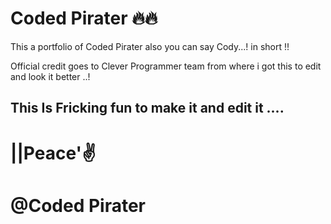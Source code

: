 # Coded Pirater 🔥🔥 

This a portfolio of Coded Pirater also you can say Cody...! in short !! 

Official credit goes to Clever Programmer team from where i got this to edit and look it better ..!

## This Is Fricking fun to make it and edit it ....

# ||Peace'✌️
# @Coded Pirater
